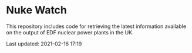 # Nuke Watch

This repository includes code for retrieving the latest information available on the output of EDF nuclear power plants in the UK.

Last updated: 2021-02-16 17:19